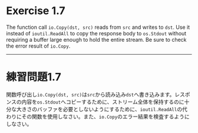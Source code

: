 # Exercise 1.7
The function call `io.Copy(dst, src)` reads from `src` and writes to `dst`. Use it instead of `ioutil.ReadAll` to copy the response body to `os.Stdout` without requiring a buffer large enough to hold the entire stream. Be sure to check the error result of `io.Copy`.

---
# 練習問題1.7
関数呼び出し`io.Copy(dst, src)`は`src`から読み込み`dst`へ書き込みます。レスポンスの内容を`os.Stdout`へコピーするために、ストリーム全体を保持するのに十分な大きさのバッファを必要としないようにするために、`ioutil.ReadAll`の代わりにその関数を使用しなさい。また、`io.Copy`のエラー結果を検査するようにしなさい。
